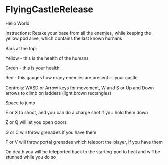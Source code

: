 # FlyingCastleRelease
Hello World 
<p>Instructions: Retake your base from all the enemies, while keeping the yellow pod alive, which contains the last
        known humans</p>
    <p>Bars at the top:</p>
    <p>Yellow - this is the health of the humans</p>
    <p>Green - this is your health</p>
    <p>Red - this gauges how many enemies are present in your castle</p>
    <p>Controls: WASD or Arrow keys for movement, W and S or Up and Down arrows to climb on ladders (light brown
        rectangles) </p>
    <p>Space to jump</p>
    <p>E or X to shoot, and you can do a charge shot if you hold them down</p>
    <p>Z or Q will let you open doors</p>
    <p>G or C will throw grenades if you have them</p>
    <p>F or V will throw portal grenades which teleport the player, if you have them</p>
    <p>On death you will be teleported back to the starting pod to heal and will be stunned while you do so</p>
